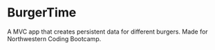 # BurgerTime
A MVC app that creates persistent data for different burgers. Made for Northwestern Coding Bootcamp.
